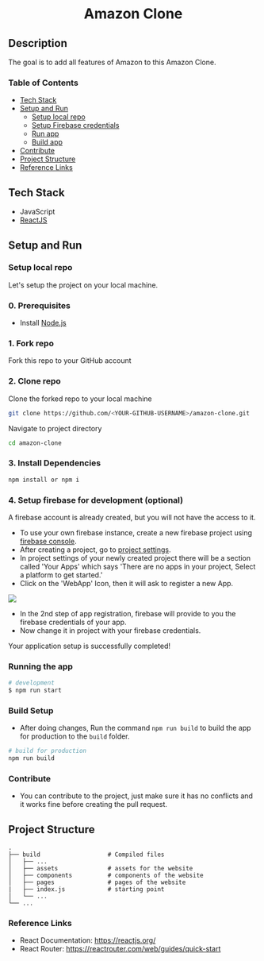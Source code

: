 <h1 align="center">
     Amazon Clone
</h1>

## Description

The goal is to add all features of Amazon to this Amazon Clone.

### Table of Contents
 
- [Tech Stack](#tech-stack)  
- [Setup and Run](#setup-run)  
  - [Setup local repo](#setup-repo)  
  - [Setup Firebase credentials](#setup-firebase)  
  - [Run app](#run-app)  
  - [Build app](#build-app) 
- [Contribute](#contributing)   
- [Project Structure](#projectstructure)   
- [Reference Links](#reflinks)

<a id="tech-stack"></a>
## Tech Stack

* JavaScript
* [ReactJS](https://reactjs.org/)

<a id="setup-run"></a>
## Setup and Run

<a id="setup-repo"></a>
### Setup local repo
Let's setup the project on your local machine.

### 0. Prerequisites
* Install [Node.js](http://nodejs.org)

### 1. Fork repo
Fork this repo to your GitHub account  

### 2. Clone repo
Clone the forked repo to your local machine
```bash
git clone https://github.com/<YOUR-GITHUB-USERNAME>/amazon-clone.git
```
Navigate to project directory
```bash
cd amazon-clone
```

### 3. Install Dependencies
```bash
npm install or npm i
```

<a id="setup-firebase"></a>
### 4. Setup firebase for development (optional)

A firebase account is already created, but you will not have the access to it.

- To use your own firebase instance, create a new firebase project using [firebase console](https://console.firebase.google.com/).
- After creating a project, go to [project settings](https://console.firebase.google.com/project/_/settings/general/).
- In project settings of your newly created project there will be a section called 'Your Apps' which says 'There are no apps in your project, Select a platform to get started.' 
- Click on the 'WebApp' Icon, then it will ask to register a new App.

![](https://i.ibb.co/8dhZXVJ/Firebaseapp.png)

- In the 2nd step of app registration, firebase will provide to you the firebase credentials of your app.
- Now change it in project with your firebase credentials.

Your application setup is successfully completed!
<a id="run-app"></a>
### Running the app

```bash
# development
$ npm run start
```
<a id="build-app"></a>
### Build Setup

- After doing changes, Run the command `npm run build` to build the app for production to the `build` folder.

```bash
# build for production
npm run build
```
<a id="contributing"></a>
### Contribute

- You can contribute to the project, just make sure it has no conflicts and it works fine before creating the pull request.

<a id="projectstructure"></a>
## Project Structure

    .
    ├── build                   # Compiled files
    │   ├── ...
    │   ├── assets              # assets for the website
    │   ├── components          # components of the website
    │   ├── pages               # pages of the website
    |   ├── index.js            # starting point
    │   └── ...
    └── ...

<a id="reflinks"></a>
### Reference Links

- React Documentation: https://reactjs.org/
- React Router: https://reactrouter.com/web/guides/quick-start


